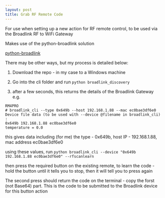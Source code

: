 ```yaml
---
layout: post
title: Grab RF Remote Code
---
```


For use when setting up a new action for RF remote control, to be used via the Broadlink RF to WiFi Gateway

Makes use of the python-broadlink solution

 [python-broadlink](https://github.com/mjg59/python-broadlink) 

 There may be other ways, but my process is detailed below:

 1. Download the repo - in my case to a Windows machine

 2. Go into the cli folder and run ```python broadlink_discovery```

 3. after a few seconds, this returns the details of the Broadlink Gateway
e.g.
```
RM4PRO
# broadlink_cli --type 0x649b --host 192.168.1.88 --mac ec0bae3df6e0
Device file data (to be used with --device @filename in broadlink_cli) :
0x649b 192.168.1.88 ec0bae3df6e0
temperature = 0.0
```

this gives data including (for me) the type - 0x649b, host IP - 192.168.1.88, mac address ec0bae3df6e0

using these values, run
 ```python broadlink_cli --device "0x649b 192.168.1.88 ec0bae3df6e0" --rfscanlearn```

then press the required button on the existing remote, to learn the code - hold the button until it tells you to stop, then it will tell you to press again

The second press should return the code on the terminal - copy the forst (not Base64) part.
This is the code to be submitted to the Broadlink device for this button action




